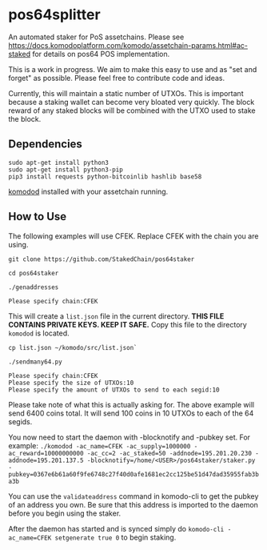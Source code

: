 # pos64splitter

An automated staker for PoS assetchains. Please see https://docs.komodoplatform.com/komodo/assetchain-params.html#ac-staked for details on pos64 POS implementation. 

This is a work in progress. We aim to make this easy to use and as "set and forget" as possible. Please feel free to contribute code and ideas. 

Currently, this will maintain a static number of UTXOs. This is important because a staking wallet can become very bloated very quickly. The block reward of any staked blocks will be combined with the UTXO used to stake the block.

## Dependencies
```shell
sudo apt-get install python3
sudo apt-get install python3-pip
pip3 install requests python-bitcoinlib hashlib base58
```

[komodod](https://github.com/StakedChain/komodo) installed with your assetchain running.

## How to Use

The following examples will use CFEK. Replace CFEK with the chain you are using.

`git clone https://github.com/StakedChain/pos64staker`

`cd pos64staker`

`./genaddresses`
```shell
Please specify chain:CFEK
```
This will create a `list.json` file in the current directory. **THIS FILE CONTAINS PRIVATE KEYS. KEEP IT SAFE.**
Copy this file to the directory `komodod` is located. 
```shell
cp list.json ~/komodo/src/list.json`
```

`./sendmany64.py`
```shell
Please specify chain:CFEK
Please specify the size of UTXOs:10
Please specify the amount of UTXOs to send to each segid:10
```
Please take note of what this is actually asking for. The above example will send 6400 coins total. It will send 100 coins in 10 UTXOs to each of the 64 segids.

You now need to start the daemon with -blocknotify and -pubkey set. For example:
`./komodod -ac_name=CFEK -ac_supply=1000000 -ac_reward=10000000000 -ac_cc=2 -ac_staked=50 -addnode=195.201.20.230 -addnode=195.201.137.5 -blocknotify=/home/<USER>/pos64staker/staker.py -pubkey=0367e6b61a60f9fe6748c27f40d0afe1681ec2cc125be51d47dad35955fab3ba3b`

You can use the `validateaddress` command in komodo-cli to get the pubkey of an address you own. Be sure that this address is imported to the daemon before you begin using the staker. 

After the daemon has started and is synced simply do `komodo-cli -ac_name=CFEK setgenerate true 0` to begin staking. 

